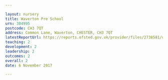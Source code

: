 ```yaml
---

layout: nursery
title: Waverton Pre School
urn: 304995
postcode: CH3 7QT
address: Common Lane, Waverton, CHESTER, CH3 7QT
latestReportUrl: https://reports.ofsted.gov.uk/provider/files/2738581/urn/304995.pdf
teaching: 2
development: 2
leadership: 2
outcomes: 2
overall: 2
date: 6 November 2017

---
```


